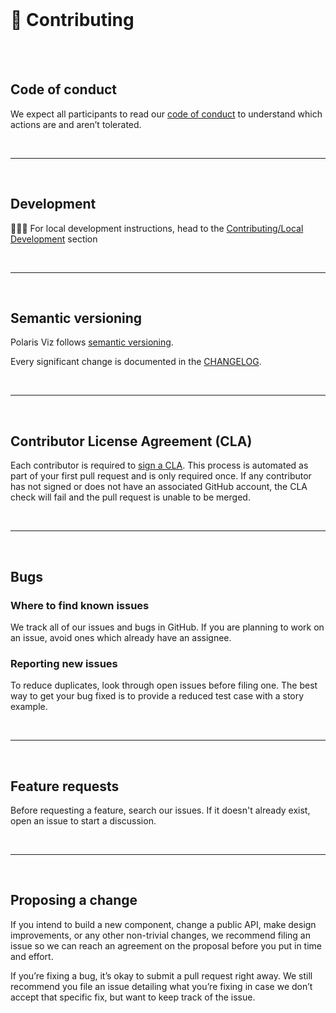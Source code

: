 <br/>

# 🤝 Contributing

<br/>
<br/>

## Code of conduct

We expect all participants to read our [code of conduct](/CODE_OF_CONDUCT.md) to understand which actions are and aren’t tolerated.

<br/>
<hr/>
<br/>

## Development
<!-- TODO UPDATE LINK -->

👩🏾‍💻 For local development instructions, head to the [Contributing/Local Development](http://polaris-viz.shopify.io/?path=/story/contributing-local-development--page) section

<br/>
<hr/>
<br/>

## Semantic versioning

Polaris Viz follows [semantic versioning](https://semver.org/).

Every significant change is documented in the [CHANGELOG](/CHANGELOG.md).

<br/>
<hr/>
<br/>

## Contributor License Agreement (CLA)

Each contributor is required to [sign a CLA](https://cla.shopify.com/). This process is automated as part of your first pull request and is only required once. If any contributor has not signed or does not have an associated GitHub account, the CLA check will fail and the pull request is unable to be merged.

<br/>
<hr/>
<br/>

## Bugs

### Where to find known issues

We track all of our issues and bugs in GitHub. If you are planning to work on an issue, avoid ones which already have an assignee.

### Reporting new issues

To reduce duplicates, look through open issues before filing one. The best way to get your bug fixed is to provide a reduced test case with a story example.


<br/>
<hr/>
<br/>

## Feature requests

Before requesting a feature, search our issues. If it doesn't already exist, open an issue to start a discussion.

<br/>
<hr/>
<br/>

## Proposing a change

If you intend to build a new component, change a public API, make design improvements, or any other non-trivial changes, we recommend filing an issue so we can reach an agreement on the proposal before you put in time and effort.

If you’re fixing a bug, it’s okay to submit a pull request right away. We still recommend you file an issue detailing what you’re fixing in case we don’t accept that specific fix, but want to keep track of the issue.
